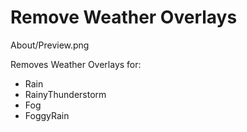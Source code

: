 # Remove Weather Overlays

About/Preview.png

Removes Weather Overlays for:

- Rain
- RainyThunderstorm
- Fog
- FoggyRain
